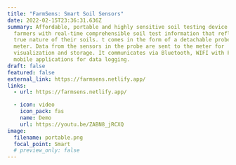 ```yaml
---
title: "FarmSens: Smart Soil Sensors"
date: 2022-02-15T23:36:31.636Z
summary: Affordable, portable and highly sensitive soil testing device provides
  farmers with real-time comprehensible soil test information that reflects the
  true nature of their soils. t comes in the form of a detachable probe and a
  meter. Data from the sensors in the probe are sent to the meter for
  visualization and storage. It communicates via Bluetooth, WIFI with FarmSens
  mobile applications for data logging.
draft: false
featured: false
external_link: https://farmsens.netlify.app/
links:
  - url: https://farmsens.netlify.app/

  - icon: video
    icon_pack: fas
    name: Demo
    url: https://youtu.be/ZABN8_jRCXQ
image:
  filename: portable.png
  focal_point: Smart
  # preview_only: false
---
```

